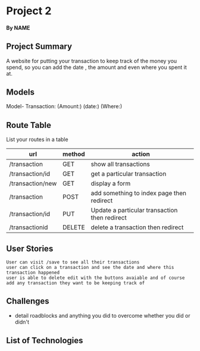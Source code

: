 # Project 2
#### By NAME

## Project Summary
A website for putting your transaction to keep track of the money you spend, so you can add the date , the amount and even where you spent it at. 


## Models
 
 Model- Transaction: (Amount:) (date:) (Where:)
    
## Route Table

List your routes in a table

| url | method | action |
|-----|--------|--------|
|/transaction|  GET   | show all transactions|
|/transaction/id| GET | get a particular transaction|
|/transaction/new|GET| display a form|
|/transaction| POST   | add something to index page then redirect|
|/transaction/id|PUT  |Update a particular transaction then redirect|
|/transactionid|DELETE| delete a transaction then redirect|


## User Stories
    User can visit /save to see all their transactions
    user can click on a transaction and see the date and where this transaction happened 
    user is able to delete edit with the buttons avaiable and of course add any transaction they want to be keeping track of

## Challenges

- detail roadblocks and anything you did to overcome whether you did or didn't

## List of Technologies
